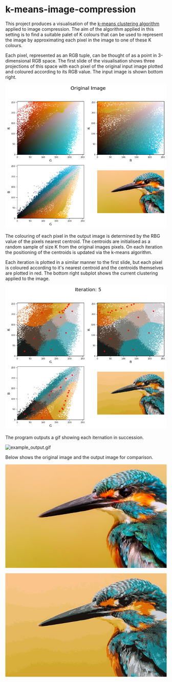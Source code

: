 # k-means-image-compression

This project produces a visualisation of the [k-means clustering algorithm](https://en.wikipedia.org/wiki/K-means_clustering) applied to image compression. The aim of the algorithm applied in this setting is to find a suitable palet of K colours that can be used to represent the image by approximating each pixel in the image to one of these K colours.

Each pixel, represented as an RGB tuple, can be thought of as a point in 3-dimensional RGB space. The first slide of the visualisation shows three projections of this space with each pixel of the original input image plotted and coloured according to its RGB value. The input image is shown bottom right.

![Example initial iteration](iteration_00.png "Example initial visualisation")

The colouring of each pixel in the output image is determined by the RBG value of the pixels nearest centroid. The centroids are initialised as a random sample of size K from the original images pixels. On each iteration the positioning of the centroids is updated via the k-means algorithm.

Each iteration is plotted in a similar manner to the first slide, but each pixel is coloured according to it's nearest centroid and the centroids themselves are plotted in red. The bottom right subplot shows the current clustering applied to the image.

![iteration_05.png](iteration_05.png "Example iteration")

The program outputs a gif showing each iternation in succession.

![example_output.gif](example_output_4.gif "Example output gif")

Below shows the original image and the output image for comparison.

![example_img.jpg](example_img.jpg "Example input")

![example_output.jpg](example_output.jpg "Example output")
